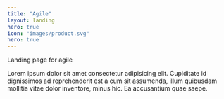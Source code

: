 ```yaml
---
title: "Agile"
layout: landing
hero: true
icon: "images/product.svg"
hero: true
---
```


Landing page for agile

Lorem ipsum dolor sit amet consectetur adipisicing elit. Cupiditate id dignissimos ad reprehenderit est a cum sit assumenda, illum quibusdam mollitia vitae dolor inventore, minus hic. Ea accusantium quae saepe.
